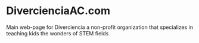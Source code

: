 # DivercienciaAC.com
Main web-page for Diverciencia a non-profit organization that specializes in teaching kids the wonders of STEM fields

